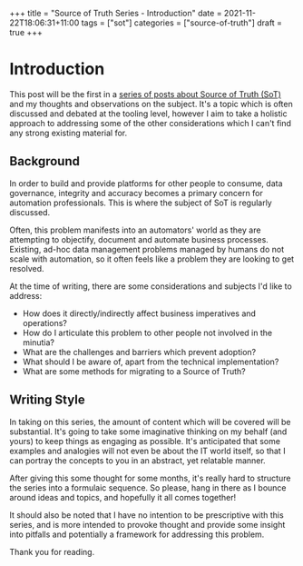 +++
title = "Source of Truth Series - Introduction"
date = 2021-11-22T18:06:31+11:00
tags = ["sot"]
categories = ["source-of-truth"]
draft = true
+++

# Introduction

This post will be the first in a [series of posts about Source of Truth (SoT)](https://blog.danielteycheney.com/tags/sot/) and my thoughts and observations on the subject. It's a topic which is often
discussed and debated at the tooling level, however I aim to take a holistic approach to addressing some of the other considerations which I can't find any strong existing material for.

## Background

In order to build and provide platforms for other people to consume, data governance, integrity and accuracy becomes a primary concern for automation professionals. This is where the subject of SoT is regularly discussed.

Often, this problem manifests into an automators' world as they are attempting to objectify, document and automate business processes. Existing, ad-hoc data management problems managed by humans do not scale with automation, so it often feels like a problem they are looking to get resolved.

At the time of writing, there are some considerations and subjects I'd like to address:

- How does it directly/indirectly affect business imperatives and operations?
- How do I articulate this problem to other people not involved in the minutia?
- What are the challenges and barriers which prevent adoption?
- What should I be aware of, apart from the technical implementation?
- What are some methods for migrating to a Source of Truth?


## Writing Style

In taking on this series, the amount of content which will be covered will be substantial. It's going to take some imaginative thinking on my behalf (and yours) to keep things as engaging as possible. It's anticipated that some examples and analogies will not even be about the IT world itself, so that I can portray the concepts to you in an abstract, yet relatable manner.

After giving this some thought for some months, it's really hard to structure the series into a formulaic sequence. So please, hang in there as I bounce around ideas and topics, and hopefully it all comes together!

It should also be noted that I have no intention to be prescriptive with this series, and is more intended to provoke thought and provide some insight into pitfalls and potentially a framework for addressing this problem.

Thank you for reading.